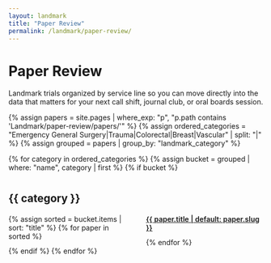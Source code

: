 ```yaml
---
layout: landmark
title: "Paper Review"
permalink: /landmark/paper-review/
---
```


# Paper Review

Landmark trials organized by service line so you can move directly into the data that matters for your next call shift, journal club, or oral boards session.

{% assign papers = site.pages | where_exp: "p", "p.path contains 'Landmark/paper-review/papers/'" %}
{% assign ordered_categories = "Emergency General Surgery|Trauma|Colorectal|Breast|Vascular" | split: "|" %}
{% assign grouped = papers | group_by: "landmark_category" %}

{% for category in ordered_categories %}
  {% assign bucket = grouped | where: "name", category | first %}
  {% if bucket %}
  <section class="paper-section">
    <h2>{{ category }}</h2>
    <ul>
    {% assign sorted = bucket.items | sort: "title" %}
    {% for paper in sorted %}
      <li><a href="{{ paper.url | relative_url }}">{{ paper.title | default: paper.slug }}</a></li>
    {% endfor %}
    </ul>
  </section>
  {% endif %}
{% endfor %}

<style>
.paper-section {
  margin-top: 2.5rem;
}

.paper-section ul {
  columns: 2;
  column-gap: 2.5rem;
  list-style: none;
  padding-left: 0;
  margin: 1.25rem 0 0 0;
}

.paper-section li {
  break-inside: avoid;
  margin-bottom: 0.75rem;
}

.paper-section a {
  font-weight: 600;
}

@media (max-width: 768px) {
  .paper-section ul {
    columns: 1;
  }
}
</style>
